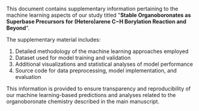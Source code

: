 This document contains supplementary information pertaining to the machine learning aspects of our study titled "**Stable Organoboronates as Superbase Precursors for (Hetero)arene C−H Borylation Reaction and Beyond**". 

The supplementary material includes:

1. Detailed methodology of the machine learning approaches employed
2. Dataset used for model training and validation
3. Additional visualizations and statistical analyses of model performance
4. Source code for data preprocessing, model implementation, and evaluation

This information is provided to ensure transparency and reproducibility of our machine learning-based predictions and analyses related to the organoboronate chemistry described in the main manuscript.
